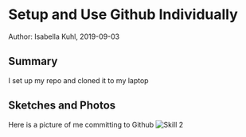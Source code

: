 #  Setup and Use Github Individually

Author: Isabella Kuhl, 2019-09-03

## Summary
I set up my repo and cloned it to my laptop

## Sketches and Photos
Here is a picture of me committing to Github
![Skill 2](https://github.com/BU-EC444/Kuhl-Isabella/blob/master/skills/cluster-0-installs/02-github/images/skill2.jpg)

